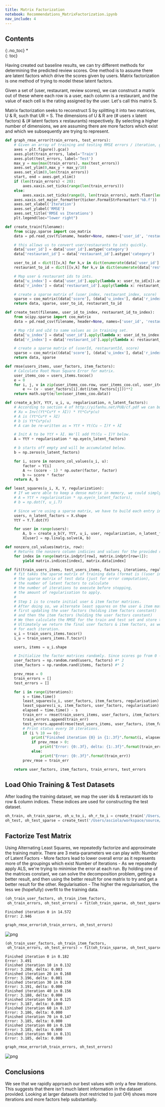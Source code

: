 ```yaml
---
title: Matrix Factorization
notebook: Recommendations_MatrixFactorization.ipynb
nav_include: 4
---
```


## Contents
{:.no_toc}
*  
{: toc}


Having created out baseline results, we can try different methods for determining the predicted review scores. One method is to assume there are latent factors which drive the scores given by users. Matrix factorization is one method of trying to model these latent factors.

Given a set of (user, restaurant, review scores), we can construct a matrix out of these where each row is a user, each column is a restaurant, and the value of each cell is the rating assigned by the user. Let's call this matrix S.

Matrix factorization seeks to reconstruct S by splitting it into two matrices, U & R, such that UR = S. The dimensions of U & R are (# users x latent factors) & (# latent factors x restaurants) respectively. By selecting a higher number of dimensions, we are assuming there are more factors which exist and which we subsequently are trying to represent.







```python
def graph_rmse_error(train_errors, test_errors):
    # Given an array of training and testing RMSE errors / iteration, graph them.
    axes = plt.figure().gca()
    axes.plot(train_errors, label='Train')
    axes.plot(test_errors, label='Test')
    max_y = max(max(train_errors), max(test_errors))
    axes.set_ylim(0,max_y + max_y/10)
    axes.set_xlim(0,len(train_errors))
    start, end = axes.get_xlim()
    if (len(train_errors) < 20):
        axes.xaxis.set_ticks(range(len(train_errors)))
    else:
        axes.xaxis.set_ticks(range(0, len(train_errors), math.floor(len(train_errors)/20)))
    axes.xaxis.set_major_formatter(ticker.FormatStrFormatter('%0.f'))
    axes.set_xlabel('Iteration')
    axes.set_ylabel('RMSE')
    axes.set_title('RMSE vs Iterations')
    plt.legend(loc="lower right")
```




```python
def create_train(filename):
    from scipy.sparse import coo_matrix
    data = pd.read_csv(filename, header=None, names=['user_id', 'restaurant_id', 'score'])

    # this allows us to convert user/restaurants to ints quickly.
    data['user_id'] = data['user_id'].astype('category')
    data['restaurant_id'] = data['restaurant_id'].astype('category')

    user_to_id = dict([[v,k] for k,v in dict(enumerate(data['user_id'].cat.categories)).items()])
    restaurant_to_id = dict([[v,k] for k,v in dict(enumerate(data['restaurant_id'].cat.categories)).items()])

    # Map user & restaurant ids to ints.
    data['u_index'] = data['user_id'].apply(lambda x: user_to_id[x]).astype('int64')
    data['r_index'] = data['restaurant_id'].apply(lambda x: restaurant_to_id[x]).astype('int64')

    # create a sparse matrix of (user_index, restaurant_index, score)
    sparse = coo_matrix((data['score'], (data['u_index'], data['r_index'])))
    return data, sparse, user_to_id, restaurant_to_id
```




```python
def create_test(filename, user_id_to_index, restaurant_id_to_index):
    from scipy.sparse import coo_matrix
    data = pd.read_csv(filename, header=None, names=['user_id', 'restaurant_id', 'score'])

    # Map rId and uId to same values as in training set.
    data['u_index'] = data['user_id'].apply(lambda x: user_id_to_index[x])
    data['r_index'] = data['restaurant_id'].apply(lambda x: restaurant_id_to_index[x])

    # create a sparse matrix of (userId, restaurantId, score)
    sparse = coo_matrix((data['score'], (data['u_index'], data['r_index'])))
    return data, sparse
```




```python
def rmse(users_items, user_factors, item_factors):
    # Calculate Root Mean Square Error for matrix.
    user_items_coo = users_items.tocoo()
    e = 0
    for i, j, v in zip(user_items_coo.row, user_items_coo.col, user_items_coo.data):
        e += (v - user_factors[i].dot(item_factors[j]))**2
    return math.sqrt(e/len(user_items_coo.data))

def create_a_b(Y, YtY, u_i, u, regularisation, n_latent_factors):
    # According to section 4 of http://yifanhu.net/PUB/cf.pdf we can build A & b piecemeal by
    # Xu = Inv((Yt*Cu*Y + λI)) * Yt*Cu*p(u)
    # A is (Yt*Cu*Y + λI)
    # b is Yt*Cu*p(u)
    # A can be re-written as = YtY + Yt(Cu − I)Y + λI

    # Init A to be YtY + λI. We'll add Yt(Cu − I)Y below.
    A = YtY + regularisation * np.eye(n_latent_factors)

    # b starts off empty and will be accumulated below.
    b = np.zeros(n_latent_factors)

    for i, score in nonzero_col_values(u_i, u):
        factor = Y[i]
        A += (score - 1) * np.outer(factor, factor)
        b += score * factor
    return A, b

def least_squares(u_i, X, Y, regularization):
    # If we were able to keep a dense matrix in memory, we could simply do
    # A = YtY + regularisation * np.eye(n_latent_factors),
    # b = np.dot(Y, u_i.T)

    # Since we're using a sparse matrix, we have to build each entry individually.
    users, n_latent_factors = X.shape
    YtY = Y.T.dot(Y)

    for user in range(users):
        A, b = create_a_b(Y, YtY, u_i, user, regularization, n_latent_factors)
        X[user] = np.linalg.solve(A, b)

def nonzero_col_values(matrix, row):
    # Returns the nonzero column indicies and values for the provided row.
    for index in range(matrix.indptr[row], matrix.indptr[row+1]):
        yield matrix.indices[index], matrix.data[index]
```




```python
def fit(train_users_items, test_users_items, factors, iterations, regularisation):
    # fit takes the sparse matrix of training data (format is ((user index, restaurant index), review score)),
    # the sparse matrix of test data (just for error computation),
    # the number of latent factors to calculate
    # the number of iterations to execute before stopping,
    # the amount of regularisation to apply.
    #
    # Step 1 is to create initial user & item factor matrices.
    # After doing so, we alternate least squares on the user & item matrices by
    # first updating the user factors (holding item factors constant)
    # and then the item factors (holding the user factors constant)
    # We then calculate the RMSE for the train and test set and store this on each iteration
    # Ultimately we return the final user factors & item factors, as well as the train & test errors
    # for each iteration.
    u_i = train_users_items.tocsr()
    i_u = train_users_items.T.tocsr()

    users, items = u_i.shape

    # Initialize the factor matrices randomly. Since scores go from 0 - 5, we multiply by 5.
    user_factors = np.random.rand(users, factors) #* 2
    item_factors = np.random.rand(items, factors) #* 2

    prev_rmse = 0
    train_errors = []
    test_errors = []

    for i in range(iterations):
        s = time.time()
        least_squares(u_i, user_factors, item_factors, regularisation)
        least_squares(i_u, item_factors, user_factors, regularisation)
        elapsed = time.time() - s
        train_err = rmse(train_users_items, user_factors, item_factors)
        train_errors.append(train_err)
        test_errors.append(rmse(test_users_items, user_factors, item_factors))
        # Print status every 10 iterations.
        if (i % 10 == 0):
            print("Finished iteration {0} in {1:.3f}".format(i, elapsed))
            if prev_rmse > 0:
                print("Error: {0:.3f}, delta: {1:.3f}".format(train_err, prev_rmse - train_err))
            else:
                print("Error: {0:.3f}".format(train_err))
        prev_rmse = train_err

    return user_factors, item_factors, train_errors, test_errors
```


## Load Ohio Training & Test Datasets

After loading the training dataset, we map the user ids & restaurant ids to row & column indices.
These indices are used for constructing the test dataset.



```python
oh_train, oh_train_sparse, oh_u_to_i, oh_r_to_i = create_train('/Users/asciola/workspace/source/more/OH_NO/OH_train_150.csv/part-00000')
oh_test, oh_test_sparse = create_test('/Users/asciola/workspace/source/more/OH_NO/OH_test_150.csv/part-00000', oh_u_to_i, oh_r_to_i)
```


## Factorize Test Matrix

Using Alternating Least Squares, we repeatedly factorize and approximate the training matrix.
There are 3 meta-parameters we can play with:
Number of Latent Factors - More factors lead to lower overall error as it represents more of the groupings which exist
Number of Iterations - As we repeatedly apply ALS, we're trying to minimise the error at each run. By holding one of the matrices constant, we can solve the decomposition problem, getting a better result, and then using the better result for one matrix to try and get a better result for the other.
Regularisation - The higher the regularisation, the less we (hopefully) overfit to the training data.



```python
(oh_train_user_factors, oh_train_item_factors,
 oh_train_errors, oh_test_errors) = fit(oh_train_sparse, oh_test_sparse, 500, 10, 0.5)
```


    Finished iteration 0 in 14.572
    Error: 2.946




```python
graph_rmse_error(oh_train_errors, oh_test_errors)
```



![png](Recommendations_MatrixFactorization_files/Recommendations_MatrixFactorization_11_0.png)




```python
(oh_train_user_factors, oh_train_item_factors,
 oh_train_errors, oh_test_errors) = fit(oh_train_sparse, oh_test_sparse, 5, 100, 0.5)
```


    Finished iteration 0 in 0.182
    Error: 3.491
    Finished iteration 10 in 0.132
    Error: 3.208, delta: 0.003
    Finished iteration 20 in 0.168
    Error: 3.196, delta: 0.001
    Finished iteration 30 in 0.150
    Error: 3.191, delta: 0.000
    Finished iteration 40 in 0.156
    Error: 3.188, delta: 0.000
    Finished iteration 50 in 0.125
    Error: 3.187, delta: 0.000
    Finished iteration 60 in 0.137
    Error: 3.186, delta: 0.000
    Finished iteration 70 in 0.147
    Error: 3.185, delta: 0.000
    Finished iteration 80 in 0.138
    Error: 3.185, delta: 0.000
    Finished iteration 90 in 0.131
    Error: 3.185, delta: 0.000




```python
graph_rmse_error(oh_train_errors, oh_test_errors)
```



![png](Recommendations_MatrixFactorization_files/Recommendations_MatrixFactorization_13_0.png)


## Conclusions

We see that we rapidly approach our best values with only a few iterations. This suggests that there isn't much latent information in the dataset provided.
Looking at larger datasets (not restricted to just OH) shows more iterations and more factors help substantially.



```python

```
